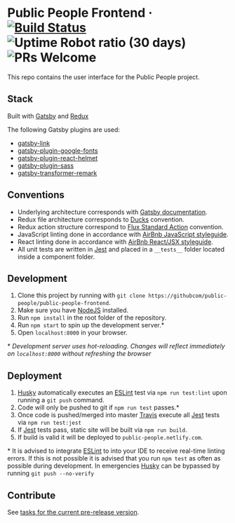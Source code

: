 # Public People Frontend &middot; [![Build Status](https://travis-ci.org/public-people/public-people-frontend.svg?branch=master)](https://travis-ci.org/public-people/public-people-frontend) ![Uptime Robot ratio (30 days)](https://img.shields.io/uptimerobot/ratio/m780456713-527b0cb8b85abf879df15c02.svg) ![PRs Welcome](https://img.shields.io/badge/PRs-welcome-brightgreen.svg)

This repo contains the user interface for the Public People project.

## Stack

Built with [Gatsby](https://www.gatsbyjs.org/) and [Redux](https://redux.js.org/)

The following Gatsby plugins are used:
- [gatsby-link](https://www.npmjs.com/package/gatsby-link)
- [gatsby-plugin-google-fonts](https://www.npmjs.com/package/gatsby-plugin-google-fonts)
- [gatsby-plugin-react-helmet](https://www.npmjs.com/package/gatsby-plugin-react-helmet)
- [gatsby-plugin-sass](https://www.npmjs.com/package/gatsby-plugin-sass)
- [gatsby-transformer-remark](https://www.npmjs.com/package/gatsby-transformer-remark)

## Conventions

- Underlying architecture corresponds with [Gatsby documentation](https://www.gatsbyjs.org/).
- Redux file architecture corresponds to [Ducks](https://github.com/erikras/ducks-modular-redux) convention.
- Redux action structure correspond to [Flux Standard Action](https://github.com/redux-utilities/flux-standard-action) convention.
- JavaScript linting done in accordance with [AirBnb JavaScript styleguide](https://github.com/airbnb/javascript).
- React linting done in accordance with [AirBnb React/JSX styleguide](https://github.com/airbnb/javascript/tree/master/react).
- All unit tests are written in [Jest](https://facebook.github.io/jest/) and placed in a `__tests__` folder located inside a component folder.

## Development

1. Clone this project by running with `git clone https://githubcom/public-people/public-people-frontend`.
2. Make sure you have [NodeJS](https://nodejs.org/en/) installed.
3. Run `npm install` in the root folder of the repository.
4. Run `npm start` to spin up the development server.*
5. Open `localhost:8000` in your browser.

\* _Development server uses hot-reloading. Changes will reflect immediately on `localhost:8000` without refreshing the browser_

## Deployment

1. [Husky](https://www.npmjs.com/package/husky) automatically executes an [ESLint](https://eslint.org/) test via `npm run test:lint` upon running a `git push` command.
2. Code will only be pushed to git if `npm run test` passes.*
3. Once code is pushed/merged into master [Travis](https://travis-ci.org/) execute all [Jest](https://facebook.github.io/jest/) tests via `npm run test:jest`
4. If [Jest](https://facebook.github.io/jest/) tests pass, static site will be built via `npm run build`.
5. If build is valid it will be deployed to `public-people.netlify.com`.

\* It is advised to integrate [ESLint](https://eslint.org/) to into your IDE to receive real-time linting errors. If this is not possible it is advised that you run `npm test` as often as possible during development. In emergencies [Husky](https://www.npmjs.com/package/husky) can be bypassed by running `git push --no-verify`

## Contribute
See [tasks for the current pre-release version](https://github.com/public-people/public-people-frontend/releases/).